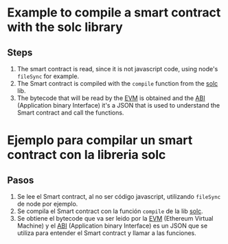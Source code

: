 # Example to compile a smart contract with the solc library

## Steps

1. The smart contract is read, since it is not javascript code, using node's `fileSync` for example.
2. The Smart contract is compiled with the `compile` function from the [solc](https://www.npmjs.com/package/solc) lib.
3. The bytecode that will be read by the [EVM](https://ethereum.org/en/developers/docs/evm/) is obtained and the [ABI](https://ethereum.org/en/developers/docs/smart-contracts/compiling/#web-applications) (Application binary Interface) it's a JSON that is used to understand the Smart contract and call the functions.


# Ejemplo para compilar un smart contract con la libreria solc

## Pasos

1. Se lee el Smart contract, al no ser código javascript, utilizando `fileSync` de node por ejemplo.
2. Se compila el Smart contract con la función `compile` de la lib [solc](https://www.npmjs.com/package/solc).
3. Se obtiene el bytecode que va ser leido por la [EVM](https://ethereum.org/en/developers/docs/evm/) (Ethereum Virtual Machine) y el [ABI](https://ethereum.org/en/developers/docs/smart-contracts/compiling/#web-applications) (Application binary Interface) es un JSON que se utiliza para entender el Smart contract y llamar a las funciones.

